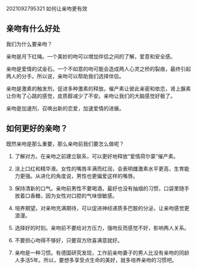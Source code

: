 2021092795321 如何让亲吻更有效

## 亲吻有什么好处

我们为什么要亲吻？

亲吻是月下红绳。一个美妙的吻可以增加伴侣之间的了解，爱意和安全感。

亲吻是爱情的试金石。一个不如意的吻可能会造成两人心灵之桥的裂痕，最终引起两人的分手。所以说，亲吻可以帮助我们选择伴侣。

亲吻是激素的触发剂，促进多种激素的释放。催产素让彼此亲密和依恋，肾上腺素让你有了心跳的感觉，皮质醇减少了不安。亲吻让我们的大脑感觉好极了。

亲吻是加速剂，召唤出新的恋爱，加速爱情的进展。

## 如何更好的亲吻？

既然亲吻是那么重要，那么亲吻前我们要怎么做呢？

1. 了解对方。在亲吻之前建立联系，可以更好地释放“爱情荷尔蒙”催产素。

2. 涂上口红和精华液。女性的嘴唇丰满而红润，会表明雌激素水平更高，生育能力更强。从进化的角度说，男性也更偏爱这样的嘴唇。

3. 保持清新的口气。亲吻前男性不要喝酒，最好也没有抽烟的习惯，口袋里随手放着口香糖，因为女性对口腔的气味很敏感。

4. 培养期望。对亲吻充满期待，可以促进神经递质多巴胺的分泌，让亲吻感觉更浪漫。

5. 选择好的时刻。亲吻前不要给对方压力，强吻反而感觉不好，影响两人关系。

6. 不要担心吻得不够好，只要双方欣喜满意就好。

7. 亲吻是一种习惯。有德国研究发现，工作前亲吻妻子的男人比没有亲吻的同龄人多活5年。所以，要想多享受点生命的美好，就多培养亲吻的习惯吧。